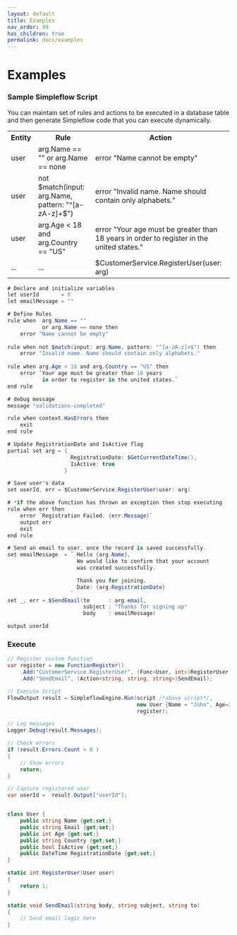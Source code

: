 ```yaml
---
layout: default
title: Examples
nav_order: 99
has_children: true
permalink: docs/examples
---
```


# Examples

### Sample Simpleflow Script

You can maintain set of rules and actions to be executed in a database table and then generate Simpleflow code that you can execute dynamically.
<table>
    <tbody>
        <tr>
            <th>Entity </th>
            <th>Rule </th>
            <th> Action</th>
        </tr>
        <tr>
            <td>user </td>
            <td>arg.Name == "" or arg.Name == none </td>
            <td>error "Name cannot be empty"</td>
        </tr>
        <tr>
            <td>user</td>
            <td>not $match(input: arg.Name, pattern: "^[a-zA-z]+$") </td>
            <td>error "Invalid name. Name should contain only alphabets."</td>
        </tr>
        <tr>
            <td>user</td>
            <td>arg.Age &lt; 18 and arg.Country == "US" </td>
            <td>error "Your age must be greater than 18 years in order to register in the united states."</td>
        </tr>
        <tr>
            <td>...</td>
            <td>...</td>
            <td>$CustomerService.RegisterUser(user: arg)</td>
        </tr>
    </tbody>
</table>



```csharp
# Declare and initialize variables 
let userId       = 0
let emailMessage = ""

# Define Rules 
rule when  arg.Name == "" 
           or arg.Name == none then
    error "Name cannot be empty"
    
rule when not $match(input: arg.Name, pattern: "^[a-zA-z]+$") then
    error "Invalid name. Name should contain only alphabets."
    
rule when arg.Age < 18 and arg.Country == "US" then
    error `Your age must be greater than 18 years 
           in order to register in the united states.`
end rule

# debug message
message "validations-completed"

rule when context.HasErrors then
    exit
end rule

# Update RegistrationDate and IsActive flag
partial set arg = { 
                    RegistrationDate: $GetCurrentDateTime(),
                    IsActive: true 
                  }

# Save user's data
set userId, err = $CustomerService.RegisterUser(user: arg) 

# *if the above function has thrown an exception then stop executing
rule when err then
    error `Registration Failed. {err.Message}`
    output err
    exit
end rule

# Send an email to user, once the record is saved successfully.
set emailMessage  = ` Hello {arg.Name},
                      We would like to confirm that your account 
                      was created successfully.

                      Thank you for joining.
                      Date: {arg.RegistrationDate}
                    `
set _, err = $SendEmail(to      : arg.email, 
                        subject : "Thanks for signing up"
                        body    : emailMessage)

output userId 
```
### Execute

```csharp
// Register custom function
var register = new FunctionRegister()
    .Add("CustomerService.RegisterUser", (Func<User, int>)RegisterUser);
    .Add("SendEmail", (Action<string, string, string>)SendEmail);

// Execute Script
FlowOutput result = SimpleflowEngine.Run(script /*above script*/, 
                                         new User {Name = "John", Age=22, Country="US" },
                                         register);

// Log messages
Logger.Debug(result.Messages);

// Check errors
if (result.Errors.Count > 0 )
{
    // Show errors
    return;
}

// Capture registered user
var userId =  result.Output["userId"];

```

```csharp

class User { 
    public string Name {get;set;}
    public string Email {get;set;}
    public int Age {get;set;}
    public string Country {get;set;}
    public bool IsActive {get;set;}
    public DateTime RegistrationDate {get;set;} 
}

static int RegisterUser(User user)
{
    return 1;
}

static void SendEmail(string body, string subject, string to)
{
    // Send email logic here
}

```